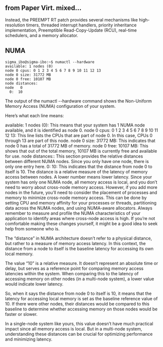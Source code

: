 ## from Paper Virt. mixed...

Instead, the PREEMPT RT
patch provides several mechanisms like high-resolution timers, threaded interrupt handlers, priority inheritance implementation, Preemptible Read-Copy-Update (RCU), real-time schedulers, and a memory allocator.


## NUMA

```
sigma_ibo@sigma-ibo:~$ numactl --hardware
available: 1 nodes (0)
node 0 cpus: 0 1 2 3 4 5 6 7 8 9 10 11 12 13
node 0 size: 31772 MB
node 0 free: 10107 MB
node distances:
node   0 
  0:  10
```

The output of the numactl --hardware command shows the Non-Uniform Memory Access (NUMA) configuration of your system.

Here’s what each line means:

available: 1 nodes (0): This means that your system has 1 NUMA node available, and it is identified as node 0.
node 0 cpus: 0 1 2 3 4 5 6 7 8 9 10 11 12 13: This line lists the CPUs that are part of node 0. In this case, CPUs 0 through 13 are part of this node.
node 0 size: 31772 MB: This indicates that node 0 has a total of 31772 MB of memory.
node 0 free: 10107 MB: This shows that out of the total memory, 10107 MB is currently free and available for use.
node distances:: This section provides the relative distances between different NUMA nodes. Since you only have one node, there is only one entry here.
0: 10: This indicates that the distance from node 0 to itself is 10. The distance is a relative measure of the latency of memory access between nodes. A lower number means lower latency.
Since your system has only one NUMA node, all memory access is local, and you don’t need to worry about cross-node memory access. However, if you add more nodes in the future, you’ll need to consider the placement of processes and memory to minimize cross-node memory access. This can be done by setting CPU and memory affinity for your processes or threads, partitioning data across the NUMA nodes, and using NUMA-aware allocators. Always remember to measure and profile the NUMA characteristics of your application to identify areas where cross-node access is high. If you’re not comfortable making these changes yourself, it might be a good idea to seek help from someone who is.

The “distance” in NUMA architecture doesn’t refer to a physical distance, but rather to a measure of memory access latency. In this context, the distance from a node to itself is the baseline latency for accessing its own local memory.

The value “10” is a relative measure. It doesn’t represent an absolute time or delay, but serves as a reference point for comparing memory access latencies within the system. When comparing this to the latency of accessing memory on other nodes (in a multi-node system), a lower value would indicate lower latency.

So, when it says the distance from node 0 to itself is 10, it means that the latency for accessing local memory is set as the baseline reference value of 10. If there were other nodes, their distances would be compared to this baseline to determine whether accessing memory on those nodes would be faster or slower.

In a single-node system like yours, this value doesn’t have much practical impact since all memory access is local. But in a multi-node system, understanding these distances can be crucial for optimizing performance and minimizing latency.
